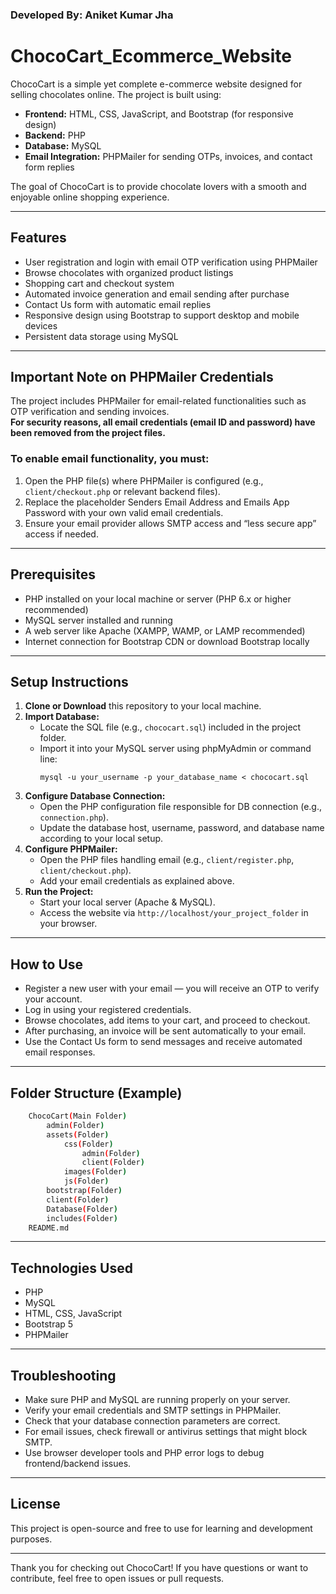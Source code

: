 ### Developed By: Aniket Kumar Jha
# ChocoCart_Ecommerce_Website

ChocoCart is a simple yet complete e-commerce website designed for selling chocolates online. The project is built using:

- **Frontend:** HTML, CSS, JavaScript, and Bootstrap (for responsive design)  
- **Backend:** PHP  
- **Database:** MySQL  
- **Email Integration:** PHPMailer for sending OTPs, invoices, and contact form replies

The goal of ChocoCart is to provide chocolate lovers with a smooth and enjoyable online shopping experience.

---

## Features

- User registration and login with email OTP verification using PHPMailer  
- Browse chocolates with organized product listings  
- Shopping cart and checkout system  
- Automated invoice generation and email sending after purchase  
- Contact Us form with automatic email replies  
- Responsive design using Bootstrap to support desktop and mobile devices  
- Persistent data storage using MySQL  

---

## Important Note on PHPMailer Credentials

The project includes PHPMailer for email-related functionalities such as OTP verification and sending invoices.  
**For security reasons, all email credentials (email ID and password) have been removed from the project files.**

### To enable email functionality, you must:  
1. Open the PHP file(s) where PHPMailer is configured (e.g., `client/checkout.php` or relevant backend files).  
2. Replace the placeholder Senders Email Address and Emails App Password with your own valid email credentials.  
3. Ensure your email provider allows SMTP access and “less secure app” access if needed.  

---

## Prerequisites

- PHP installed on your local machine or server (PHP 6.x or higher recommended)  
- MySQL server installed and running  
- A web server like Apache (XAMPP, WAMP, or LAMP recommended)  
- Internet connection for Bootstrap CDN or download Bootstrap locally  

---

## Setup Instructions

1. **Clone or Download** this repository to your local machine.  
2. **Import Database:**  
   - Locate the SQL file (e.g., `chococart.sql`) included in the project folder.  
   - Import it into your MySQL server using phpMyAdmin or command line:  
     ```
     mysql -u your_username -p your_database_name < chococart.sql
     ```  
3. **Configure Database Connection:**  
   - Open the PHP configuration file responsible for DB connection (e.g., `connection.php`).  
   - Update the database host, username, password, and database name according to your local setup.  
4. **Configure PHPMailer:**  
   - Open the PHP files handling email (e.g., `client/register.php`, `client/checkout.php`).  
   - Add your email credentials as explained above.  
5. **Run the Project:**  
   - Start your local server (Apache & MySQL).  
   - Access the website via `http://localhost/your_project_folder` in your browser.  

---

## How to Use

- Register a new user with your email — you will receive an OTP to verify your account.  
- Log in using your registered credentials.  
- Browse chocolates, add items to your cart, and proceed to checkout.  
- After purchasing, an invoice will be sent automatically to your email.  
- Use the Contact Us form to send messages and receive automated email responses.  

---

## Folder Structure (Example)

```bash
    ChocoCart(Main Folder)
        admin(Folder)
        assets(Folder)
            css(Folder)
                admin(Folder)
                client(Folder)
            images(Folder)
            js(Folder)
        bootstrap(Folder)
        client(Folder)
        Database(Folder)
        includes(Folder)
    README.md
```

---

## Technologies Used

- PHP  
- MySQL  
- HTML, CSS, JavaScript  
- Bootstrap 5  
- PHPMailer  

---

## Troubleshooting

- Make sure PHP and MySQL are running properly on your server.  
- Verify your email credentials and SMTP settings in PHPMailer.  
- Check that your database connection parameters are correct.  
- For email issues, check firewall or antivirus settings that might block SMTP.  
- Use browser developer tools and PHP error logs to debug frontend/backend issues.  

---

## License

This project is open-source and free to use for learning and development purposes.

---

Thank you for checking out ChocoCart! If you have questions or want to contribute, feel free to open issues or pull requests.

